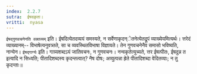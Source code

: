 ```yaml
---
index:  2.2.7
sutra:  ईषदकृता।
vritti:  nyasa
---
```


`ईषद्गुणवचनेनति वक्तव्यम्` इति। ईषदित्येतदव्ययं समस्यते, न सर्वेणाकृदन्ेतनेत्येतद्रूपं व्याख्येयमित्यर्थः। त्तरेदं व्याख्यानम्-- विभाषेत्यनुवत्र्तते, सा च व्यवस्थितविभाषा विज्ञायते। तेन गुणवचनेनैव समासो भविष्यति, नान्येन। `ईषद्गार्ग्यः` इति। गाग्र्यशब्दऽयं जातिवचनः, न गुणवचनः। नन्वकृतेत्युच्यते, त्तर ईषत्पीतः, ईषदुन्न त इत्यादि न सिध्यति; पीतादिशब्दस्य कृदन्तत्वात्? नैष दोषः; अव्युत्पन्ना ह्रेते पीतादिशब्दा वेदितव्याः; न तु कृदन्ताः॥
